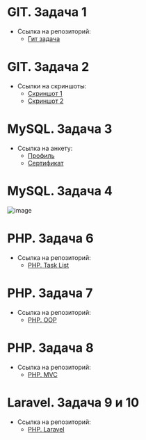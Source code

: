 # GIT. Задача 1
- Ссылка на репозиторий:
  - [Гит задача](https://github.com/Novoselov-Igor/QDigital_Task1.git)
# GIT. Задача 2
- Ссылки на скриншоты:
  - [Скриншот 1](https://raw.githubusercontent.com/Novoselov-Igor/QDigital_Practice/Task-2/img2.png)
  - [Скриншот 2](https://raw.githubusercontent.com/Novoselov-Igor/QDigital_Practice/Task-2/image.png)
# MySQL. Задача 3
- Ссылка на анкету:
  - [Профиль](https://www.sololearn.com/ru/profile/30815359)
  - [Сертификат](https://www.sololearn.com/certificates/CC-ORNZQLEK)
# MySQL. Задача 4
  ![image](https://github.com/Novoselov-Igor/QDigital_Practice/assets/114796666/a6bae603-b81b-4872-9ada-2fe8822b3d30)
# PHP. Задача 6
- Ссылка на репозиторий:
  - [PHP. Task List](https://github.com/Novoselov-Igor/QDigital_Task6.git)
# PHP. Задача 7
- Ссылка на репозиторий:
  - [PHP. OOP](https://github.com/Novoselov-Igor/QDigital_Task7.git)
# PHP. Задача 8
- Ссылка на репозиторий:
  - [PHP. MVC](https://github.com/Novoselov-Igor/QDigital_Task8.git)
# Laravel. Задача 9 и 10
- Ссылка на репозиторий:
  - [PHP. Laravel](https://github.com/Novoselov-Igor/QDigital_Laravel_Tasks.git)


